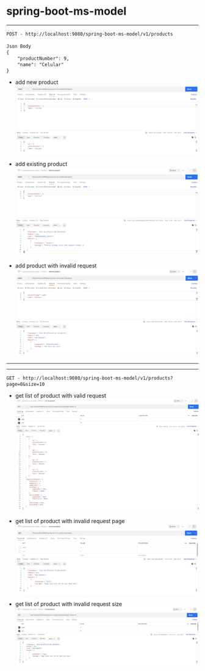 # spring-boot-ms-model

---

```
POST - http://localhost:9080/spring-boot-ms-model/v1/products

Json Body 
{
    "productNumber": 9,
    "name": "Celular" 
}
```

- add new product
![](resources/post_new_product_ok.png)

- add existing product
![](resources/post_existing_product.png)

- add product with invalid request
![](resources/post_invalid_request.png)

---
---

```
GET - http://localhost:9080/spring-boot-ms-model/v1/products?page=0&size=10
```
- get list of product with valid request
![](resources/list_product_pageable.png)

- get list of product with invalid request page
![](resources/list_product_invalid_request_pageable.png)
 
- get list of product with invalid request size
![](resources/list_product_invalid_request_pageable_2.png)